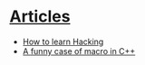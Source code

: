 <html>
  <body>
    <h1><u>Articles</u></h1>
    <ul>
      <li><a href="/articles/how_to_get_started">How to learn Hacking</a></li>
      <li><a href="/articles/cpp_funny_macro_case">A funny case of macro in C++</a></li>
    </ul>
  </body>
</html>
 
